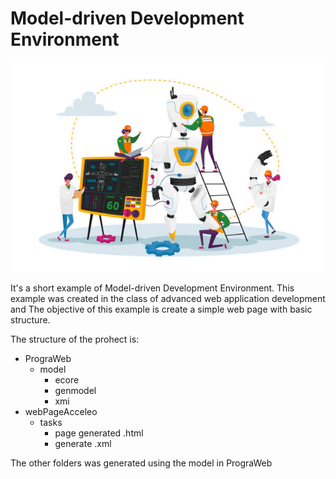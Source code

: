 # Model-driven Development Environment
![Model-driven Development Environment](./assets/image.jpg)

It's a short example of Model-driven Development Environment. This example was created in the class of advanced web application development and The objective of this example is create a simple web page with basic structure.

The structure of the prohect is:
+ PrograWeb
    + model
        + ecore
        + genmodel
        + xmi
+ webPageAcceleo
    + tasks
        + page generated .html
        + generate .xml
    

The other folders was generated using the model in PrograWeb